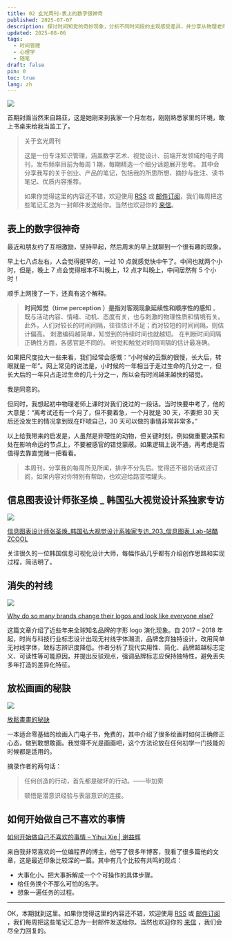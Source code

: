 ```yaml
---
title: 02 玄光周刊-表上的数字很神奇
published: 2025-07-07
description: 探讨时间知觉的奇妙现象，分析不同时间段的主观感受差异，并分享从物理老师处获得的关于时间管理的启发。
updated: 2025-08-06
tags:
  - 时间管理
  - 心理学
  - 随笔
draft: false
pin: 0
toc: true
lang: zh
---
```


![](../_images/02%20玄光周刊-表上的数字很神奇-1754594890036.webp)

首期封面当然来自路亚，这是她刚来到我家一个月左右，刚刚熟悉家里的环境，敢上书桌来给我当监工了。

> 关于玄光周刊
>
> 这是一份专注知识管理，涵盖数字艺术、视觉设计、前端开发领域的电子周刊，发布频率目前为每周 1 期，每期精选一个细分话题展开思考。 其中会分享我写的关于创业、产品的笔记，包括我的所思所想、摘抄与批注、读书笔记、优质内容推荐。
>
> 如果你觉得这里的内容还不错，欢迎使用 [RSS](https://weekly.cgartlab.com/feed/atom) 或 [邮件订阅](https://weekly.cgartlab.com/)，我们每周把这些笔记汇总为一封邮件发送给你。当然也欢迎你的 [来信](mailto:info@cgartlab.com)。

## 表上的数字很神奇

最近和朋友约了互相激励，坚持早起，然后周末的早上就聊到一个很有趣的现象。

早上七八点左右，人会觉得挺早的，一过 10 点就感觉快中午了。中间也就两个小时，但是，晚上 7 点会觉得根本不叫晚上，12 点才叫晚上，中间居然有 5 个小时！

顺手上网搜了一下，还真有这个解释。

> **时间知觉（time perception ）是指对客观现象延续性和顺序性的感知** 。 既与活动内容、情绪、动机、态度有关，也与刺激的物理性质和情境有关。 此外，人们对较长的时间间隔，往往估计不足；而对较短的时间间隔，则估计偏高。 刺激编码越简单，知觉到的持续时间也就越短。 在判断时间间隔正确性方面，各感官是不同的。 听觉和触觉对时间间隔的估计最准确。

如果把尺度拉大一些来看，我们经常会感慨：“小时候的云飘的很慢，长大后，转眼就是一年”。网上常见的说法是，小时候的一年相当于走过生命的几分之一，但长大后的一年只占走过生命的几十分之一，所以会有时间越来越快的错觉。

我是同意的。

但同时，我想起初中物理老师上课时对我们说过的一段话。当时快要中考了，他的大意是：“离考试还有一个月了，但不要着急，一个月就是 30 天，不要把 30 天后还没发生的情况拿到现在吓唬自己，30 天可以做的事情非常非常多。”

以上给我带来的启发是，人虽然是非理性的动物，但关键时刻，例如做重要决策和处在影响命运的节点上，不要被感官的错觉蒙蔽。如果逻辑上说不通，再考虑是否值得去靠直觉赌一把看看。

> 本周刊，分享我的每周所见所闻，排序不分先后。觉得还不错的话欢迎订阅，如果内容对你特别有帮助，也欢迎给路亚喂罐头。

## 信息图表设计师张圣焕 \_ 韩国弘大视觉设计系独家专访

![](../_images/02%20玄光周刊-表上的数字很神奇-1754596775895.webp)

[信息图表设计师张圣焕\_韩国弘大视觉设计系独家专访\_203\_信息图表\_Lab-站酷ZCOOL](https://www.zcool.com.cn/work/ZNjg5ODgwOTY=.html)

关注很久的一位韩国信息可视化设计大师，每幅作品几乎都有介绍创作思路和实现过程，简洁明了。

## 消失的衬线

![](../_images/02%20玄光周刊-表上的数字很神奇-1754596785460.webp)

[Why do so many brands change their logos and look like everyone else?](https://velvetshark.com/why-do-brands-change-their-logos-and-look-like-everyone-else)

这篇文章介绍了近些年来全球知名品牌的字形 logo 演化现象。自 2017 – 2018 年起，时尚与科技行业标志设计出现无衬线字体潮流，品牌舍弃独特设计，改用简单无衬线字体，致标志辨识度降低。作者分析了现代实用性、简化、品牌超越标志定义、可读性等可能原因，并提出反驳观点，强调品牌标志应保持独特性，避免丢失多年打造的差异化特征。

## 放松画画的秘訣

![](../_images/02%20玄光周刊-表上的数字很神奇-1754596854009.webp)

[放鬆畫畫的秘訣](https://cck-art.kit.com/3be94cfe48)

一本适合零基础的绘画入门电子书，免费的，其中介绍了很多绘画时如何正确修正心态，做到敢想敢画。我觉得不光是画画吧，这个方法论放在任何初学一门技能的时候都是适用的。

摘录作者的两句话：

> 任何创造的行动，首先都是破坏的行动。——毕加索
>
> 顿悟是潜意识经验与表层意识的连接。

## 如何开始做自己不喜欢的事情

[如何开始做自己不喜欢的事情 – Yihui Xie | 谢益辉](https://yihui.org/cn/2018/06/dread-tasks/#:~:text=%E5%A4%A7%E4%BA%8B%E5%BE%80%E5%BE%80%E9%9A%BE%E4%BB%A5%E5%90%AF%E5%8A%A8%EF%BC%8C%E5%9B%A0%E4%B8%BA%E4%BD%A0%E4%B8%80%E6%83%B3%E8%A6%81%E5%81%9A%E8%BF%99%E4%B9%88%E5%A4%A7%E4%B8%80%E4%BB%B6%E4%BA%8B%E5%B0%B1%E4%BC%9A%E6%9C%AC%E8%83%BD%E6%89%93%E9%80%80%E5%A0%82%E9%BC%93%EF%BC%8C%E5%A6%82%E6%9E%9C%E4%BD%A0%E6%97%A0%E6%B3%95%E6%8A%8A%E5%A4%A7%E4%BA%8B%E6%8B%86%E5%88%86%E6%88%90%E4%B8%80%E4%BB%B6%E4%BB%B6%E4%B8%8D%E9%82%A3%E4%B9%88%E5%90%93%E4%BA%BA%E7%9A%84%E5%B0%8F%E6%AD%A5%E9%AA%A4%EF%BC%8C%E4%BD%A0%E7%9A%84%E5%A4%A7%E8%84%91%E4%B9%9F%E8%AE%B8%E5%B0%B1%E8%83%BD%E5%8F%91%E5%8A%A8%E4%BA%86%E3%80%82%20%E7%BB%99%E4%BB%BB%E5%8A%A1%E6%8D%A2%E4%B8%AA%E4%B8%8D%E9%82%A3%E4%B9%88%E5%8F%AF%E6%80%95%E7%9A%84%E5%90%8D%E5%AD%97%E3%80%82%20%E6%AF%94%E5%A6%82%E6%8A%8A%E2%80%9C%E6%8A%A5%E7%A8%8E%E2%80%9D%E8%BF%99%E4%BB%B6%E5%8F%AF%E6%80%95%E7%9A%84%E4%BB%BB%E5%8A%A1%E8%AF%B4%E6%88%90%E2%80%9C%E6%89%BE%E5%87%BA%E6%88%91%E7%9A%84%20W2,%E5%92%8C%E5%85%B6%E5%AE%83%E8%B4%A2%E5%8A%A1%E7%9B%B8%E5%85%B3%E6%96%87%E4%BB%B6%E2%80%9D%EF%BC%8C%E5%90%AC%E8%B5%B7%E6%9D%A5%E5%B0%B1%E5%83%8F%E6%8A%AC%E6%8A%AC%E8%85%BF%E7%AB%8B%E9%A9%AC%E5%B0%B1%E5%8F%AF%E4%BB%A5%E5%AE%8C%E6%88%90%E3%80%82%20%E6%83%B3%E8%B1%A1%E4%B8%80%E9%81%8D%E4%BB%BB%E5%8A%A1%E7%9A%84%E8%BF%87%E7%A8%8B%E3%80%82%20%E4%B9%9F%E8%AE%B8%E4%B8%8D%E6%98%AF%E6%95%B4%E4%B8%AA%E8%BF%87%E7%A8%8B%E7%9A%84%E6%AF%8F%E4%B8%80%E6%AD%A5%E9%83%BD%E9%82%A3%E4%B9%88%E7%97%9B%E8%8B%A6%EF%BC%8C%E4%BD%A0%E4%B8%8D%E5%BF%85%E5%90%93%E5%BE%97%E6%89%8B%E9%87%8C%E7%9A%84%E8%9D%B4%E8%9D%B6%E9%83%BD%E9%A3%9E%E4%BA%86%E3%80%82%20%E5%92%8C%E5%85%B6%E4%BB%96%E4%BA%BA%E4%BA%A4%E8%B0%88%E3%80%82)

来自我非常喜欢的一位编程界的博主，他写了很多年博客，我看了很多篇他的文章，这是最近印象比较深的一篇。其中有几个比较有共鸣的观点：

- 大事化小。把大事拆解成一个个可操作的具体步骤。
- 给任务换个不那么可怕的名字。
- 想象一遍任务的过程。

---

OK，本期就到这里。如果你觉得这里的内容还不错，欢迎使用 [RSS](https://weekly.cgartlab.com/feed/atom) 或 [邮件订阅](https://weekly.cgartlab.com/) ，我们每周把这些笔记汇总为一封邮件发送给你。当然也欢迎你的 [来信](https://cgartlab.com/02-the-numbers-on-the-table-are-magical/) ，我们会尽全力回复的。